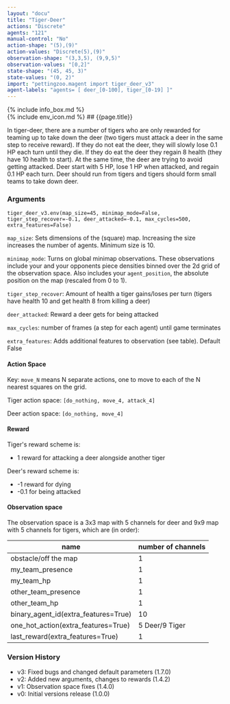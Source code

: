 ```yaml
---
layout: "docu"
title: "Tiger-Deer"
actions: "Discrete"
agents: "121"
manual-control: "No"
action-shape: "(5),(9)"
action-values: "Discrete(5),(9)"
observation-shape: "(3,3,5), (9,9,5)"
observation-values: "[0,2]"
state-shape: "(45, 45, 3)"
state-values: "(0, 2)"
import: "pettingzoo.magent import tiger_deer_v3"
agent-labels: "agents= [ deer_[0-100], tiger_[0-19] ]"
---
```


<div class="docu-info" markdown="1">
{% include info_box.md %}
</div>

<div class="docu-content" markdown="1">

<div class="appear_big" markdown="1">
{% include env_icon.md %}
## {{page.title}}
</div>



In tiger-deer, there are a number of tigers who are only rewarded for teaming up to take down the deer (two tigers must attack a deer in the same step to receive reward). If they do not eat the deer, they will slowly lose 0.1 HP each turn until they die. If they do eat the deer they regain 8 health (they have 10 health to start). At the same time, the deer are trying to avoid getting attacked. Deer start with 5 HP, lose 1 HP when attacked, and regain 0.1 HP each turn. Deer should run from tigers and tigers should form small teams to take down deer.

### Arguments

```
tiger_deer_v3.env(map_size=45, minimap_mode=False, tiger_step_recover=-0.1, deer_attacked=-0.1, max_cycles=500, extra_features=False)
```

`map_size`: Sets dimensions of the (square) map. Increasing the size increases the number of agents.  Minimum size is 10.

`minimap_mode`: Turns on global minimap observations. These observations include your and your opponents piece densities binned over the 2d grid of the observation space. Also includes your `agent_position`, the absolute position on the map (rescaled from 0 to 1).

`tiger_step_recover`: Amount of health a tiger gains/loses per turn (tigers have health 10 and get health 8 from killing a deer)

`deer_attacked`: Reward a deer gets for being attacked

`max_cycles`:  number of frames (a step for each agent) until game terminates

`extra_features`: Adds additional features to observation (see table). Default False

#### Action Space

Key: `move_N` means N separate actions, one to move to each of the N nearest squares on the grid.

Tiger action space: `[do_nothing, move_4, attack_4]`

Deer action space: `[do_nothing, move_4]`

#### Reward

Tiger's reward scheme is:

* 1 reward for attacking a deer alongside another tiger

Deer's reward scheme is:

* -1 reward for dying
* -0.1 for being attacked

#### Observation space

The observation space is a 3x3 map with 5 channels for deer and 9x9 map with 5 channels for tigers, which are (in order):

name | number of channels
--- | ---
obstacle/off the map| 1
my_team_presence| 1
my_team_hp| 1
other_team_presence| 1
other_team_hp| 1
binary_agent_id(extra_features=True)| 10
one_hot_action(extra_features=True)| 5 Deer/9 Tiger
last_reward(extra_features=True)| 1



### Version History

* v3: Fixed bugs and changed default parameters (1.7.0)
* v2: Added new arguments, changes to rewards (1.4.2)
* v1: Observation space fixes (1.4.0)
* v0: Initial versions release (1.0.0)
</div>